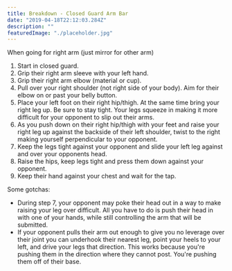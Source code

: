 ```yaml
---
title: Breakdown - Closed Guard Arm Bar
date: "2019-04-18T22:12:03.284Z"
description: ""
featuredImage: "./placeholder.jpg"
---
```


When going for right arm (just mirror for other arm)
1. Start in closed guard.
2. Grip their right arm sleeve with your left hand.
3. Grip their right arm elbow (material or cup).
4. Pull over your right shoulder (not right side of your body). Aim for their elbow on or past your belly button.
5. Place your left foot on their right hip/thigh. At the same time bring your right leg up. Be sure to stay tight. Your legs squeeze in making it more difficult for your opponent to slip out their arms.
6. As you push down on their right hip/thigh with your feet and raise your right leg up against the backside of their left shoulder, twist to the right making yourself perpendicular to your opponent.
7. Keep the legs tight against your opponent and slide your left leg against and over your opponents head.
8. Raise the hips, keep legs tight and press them down against your opponent.
9. Keep their hand against your chest and wait for the tap.

Some gotchas:
- During step 7, your opponent may poke their head out in a way to make raising your leg over difficult. All you have to do is push their head in with one of your hands, while still controlling the arm that will be submitted.
- If your opponent pulls their arm out enough to give you no leverage over their joint you can underhook their nearest leg, point your heels to your left, and drive your legs that direction. This works because you're pushing them in the direction where they cannot post. You're pushing them off of their base.



